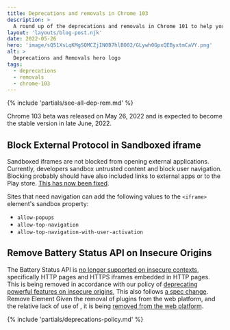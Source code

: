 ```yaml
---
title: Deprecations and removals in Chrome 103
description: >
  A round up of the deprecations and removals in Chrome 101 to help you plan.
layout: 'layouts/blog-post.njk'
date: 2022-05-26
hero: 'image/sQ51XsLqKMgSQMCZjIN0B7hlBO02/GLywh0GpxQEByxtmCaVY.png'
alt: >
  Deprecations and Removals hero logo
tags:
  - deprecations
  - removals
  - chrome-103
---
```


{% include 'partials/see-all-dep-rem.md' %}

Chrome 103 beta was released on May 26, 2022 and is expected to become the
stable version in late June, 2022.

## Block External Protocol in Sandboxed iframe

Sandboxed iframes are not blocked from opening external applications. Currently, developers sandbox untrusted content and block user navigation. Blocking probably should have also included links to external apps or to the Play store. [This has now been fixed](https://chromestatus.com/feature/5680742077038592).

Sites that need navigation can add the following values to the `<iframe>` element's sandbox property:

* `allow-popups`
* `allow-top-navigation`
* `allow-top-navigation-with-user-activation`

## Remove Battery Status API on Insecure Origins

The Battery Status API is [no longer supported on insecure contexts](https://chromestatus.com/feature/4878376799043584), specifically HTTP pages and HTTPS iframes embedded in HTTP pages. This is being removed in accordance with our policy of [deprecating powerful features on insecure origins](https://www.chromium.org/Home/chromium-security/deprecating-powerful-features-on-insecure-origins), This also follows [a spec change](https://github.com/w3c/battery/issues/15).
Remove <param> Element
Given the removal of plugins from the web platform, and the relative lack of use of <param>, it is being [removed from the web platform](https://chromestatus.com/feature/6283184588193792).

{% include 'partials/deprecations-policy.md' %}
